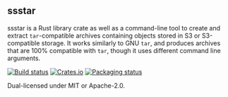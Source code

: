 ssstar
------------
ssstar is a Rust library crate as well as a command-line tool to create and extract `tar`-compatible archives containing
objects stored in S3 or S3-compatible storage.  It works similarly to GNU `tar`, and produces archives that are 100%
compatible with `tar`, though it uses different command line arguments.

[![Build status](https://github.com/elastio/ssstar/workflows/ci/badge.svg)](https://github.com/elastio/ssstar/actions)
[![Crates.io](https://img.shields.io/crates/v/ssstar.svg)](https://crates.io/crates/ssstar)
[![Packaging status](https://repology.org/badge/tiny-repos/ssstar.svg)](https://repology.org/project/ssstar/badges)

Dual-licensed under MIT or Apache-2.0.
